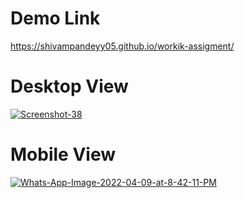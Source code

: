 # Demo Link

https://shivampandeyy05.github.io/workik-assigment/

# Desktop View
<a href="https://ibb.co/JQt4JjR"><img src="https://i.ibb.co/Vm9Z4YW/Screenshot-38.png" alt="Screenshot-38" border="0"></a>

# Mobile View
<a href="https://ibb.co/1ffwqBG"><img src="https://i.ibb.co/mCCMqd5/Whats-App-Image-2022-04-09-at-8-42-11-PM.jpg" alt="Whats-App-Image-2022-04-09-at-8-42-11-PM" border="0"></a>
